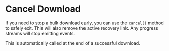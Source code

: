 # Cancel Download

If you need to stop a bulk download early, you can use the `cancel()` method to safely exit. This will also remove the active recovery link. Any progress streams will stop emitting events.

This is automatically called at the end of a successful download.
